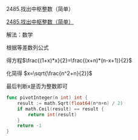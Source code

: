 2485.找出中枢整数（简单）

[2485.找出中枢整数（简单）](https://leetcode.cn/problems/find-the-pivot-integer/)



解法：数学



根据等差数列公式

得方程$\frac{(1+x)*x}{2}=\frac{(x+n)*(n-x+1)}{2}$

化简得 $x=\sqrt{\frac{n^2+n}{2}}$



最后判断x是否为整数即可

```go
func pivotInteger(n int) int {
	result := math.Sqrt(float64(n*n+n) / 2)
	if math.Ceil(result) == result {
		return int(result)
	}
	return -1
}
```
